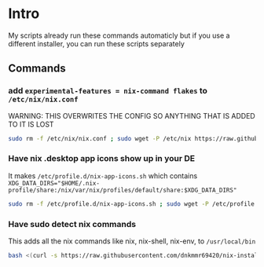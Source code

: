 # Intro

My scripts already run these commands automaticly but if you use a different installer, you can run these scripts separately

## Commands

### add `experimental-features = nix-command flakes` to `/etc/nix/nix.conf`

WARNING: THIS OVERWRITES THE CONFIG SO ANYTHING THAT IS ADDED TO IT IS LOST

```bash
sudo rm -f /etc/nix/nix.conf ; sudo wget -P /etc/nix https://raw.githubusercontent.com/dnkmmr69420/nix-installer-scripts/main/other-files/nix.conf
```

### Have nix .desktop app icons show up in your DE

It makes `/etc/profile.d/nix-app-icons.sh` which contains `XDG_DATA_DIRS="$HOME/.nix-profile/share:/nix/var/nix/profiles/default/share:$XDG_DATA_DIRS"`

```bash
sudo rm -f /etc/profile.d/nix-app-icons.sh ; sudo wget -P /etc/profile.d https://raw.githubusercontent.com/dnkmmr69420/nix-installers/main/nix-app-icons.sh
```

### Have sudo detect nix commands

This adds all the nix commands like nix, nix-shell, nix-env, to `/usr/local/bin`

```bash
bash <(curl -s https://raw.githubusercontent.com/dnkmmr69420/nix-installer-scripts/main/other-scripts/nix-linker.sh)
```
